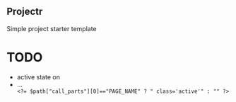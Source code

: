 ## Projectr

Simple project starter template

# TODO

- active state on <li>...</li> `<?= $path["call_parts"][0]=="PAGE_NAME" ? " class='active'" : "" ?>`
